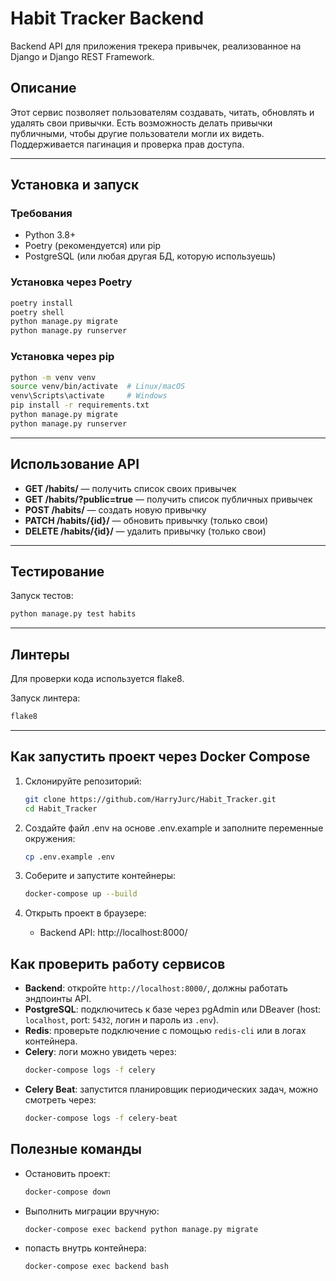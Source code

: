 
# Habit Tracker Backend

Backend API для приложения трекера привычек, реализованное на Django и Django REST Framework.

## Описание

Этот сервис позволяет пользователям создавать, читать, обновлять и удалять свои привычки. Есть возможность делать привычки публичными, чтобы другие пользователи могли их видеть. Поддерживается пагинация и проверка прав доступа.

---

## Установка и запуск

### Требования

- Python 3.8+
- Poetry (рекомендуется) или pip
- PostgreSQL (или любая другая БД, которую используешь)

### Установка через Poetry

```bash
poetry install
poetry shell
python manage.py migrate
python manage.py runserver
```

### Установка через pip

```bash
python -m venv venv
source venv/bin/activate  # Linux/macOS
venv\Scripts\activate     # Windows
pip install -r requirements.txt
python manage.py migrate
python manage.py runserver
```

---

## Использование API

- **GET /habits/** — получить список своих привычек
- **GET /habits/?public=true** — получить список публичных привычек
- **POST /habits/** — создать новую привычку
- **PATCH /habits/{id}/** — обновить привычку (только свои)
- **DELETE /habits/{id}/** — удалить привычку (только свои)

---

## Тестирование

Запуск тестов:

```bash
python manage.py test habits
```

---

## Линтеры

Для проверки кода используется flake8.

Запуск линтера:

```bash
flake8
```

---

## Как запустить проект через Docker Compose

1. Склонируйте репозиторий:
   ```bash
   git clone https://github.com/HarryJurc/Habit_Tracker.git
   cd Habit_Tracker
   ```

2. Создайте файл .env на основе .env.example и заполните переменные окружения:
   ```bash
   cp .env.example .env
   ```

3. Соберите и запустите контейнеры:
   ```bash
   docker-compose up --build
   ```

4. Открыть проект в браузере:
   - Backend API: http://localhost:8000/

## Как проверить работу сервисов

- **Backend**: откройте `http://localhost:8000/`, должны работать эндпоинты API.
- **PostgreSQL**: подключитесь к базе через pgAdmin или DBeaver (host: `localhost`, port: `5432`, логин и пароль из `.env`).
- **Redis**: проверьте подключение с помощью `redis-cli` или в логах контейнера.
- **Celery**: логи можно увидеть через:
  ```bash
  docker-compose logs -f celery
  ```
- **Celery Beat**: запустится планировщик периодических задач, можно смотреть через:
  ```bash
  docker-compose logs -f celery-beat
  ```

## Полезные команды
- Остановить проект:
  ```bash
  docker-compose down
  ```

- Выполнить миграции вручную:
  ```bash
  docker-compose exec backend python manage.py migrate
  ```

- попасть внутрь контейнера:
  ```bash
  docker-compose exec backend bash
  ```
